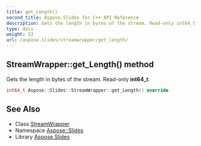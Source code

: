 ```yaml
---
title: get_Length()
second_title: Aspose.Slides for C++ API Reference
description: Gets the length in bytes of the stream. Read-only int64_t.
type: docs
weight: 53
url: /aspose.slides/streamwrapper/get_length/
---
```

## StreamWrapper::get_Length() method


Gets the length in bytes of the stream. Read-only **int64_t**.

```cpp
int64_t Aspose::Slides::StreamWrapper::get_Length() override
```

## See Also

* Class [StreamWrapper](../)
* Namespace [Aspose::Slides](../../)
* Library [Aspose.Slides](../../../)